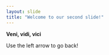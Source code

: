 ```yaml
---
layout: slide
title: "Welcome to our second slide!"
---
```

**Veni, vidi, vici**

Use the left arrow to go back!
